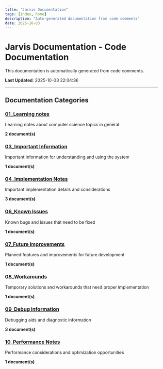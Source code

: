 ```yaml
---
title: "Jarvis Documentation"
tags: [index, home]
description: "Auto-generated documentation from code comments"
date: 2025-10-03
---
```


# Jarvis Documentation - Code Documentation

This documentation is automatically generated from code comments.

**Last Updated**: 2025-10-03 22:04:36

---

## Documentation Categories

### [01_Learning notes](./educational/)

Learning notes about computer science topics in general

**2 document(s)**

### [03_Important Information](./important/)

Important information for understanding and using the system

**1 document(s)**

### [04_Implementation Notes](./notes/)

Important implementation details and considerations

**3 document(s)**

### [06_Known Issues](./fixme/)

Known bugs and issues that need to be fixed

**1 document(s)**

### [07_Future Improvements](./todo/)

Planned features and improvements for future development

**1 document(s)**

### [08_Workarounds](./hack/)

Temporary solutions and workarounds that need proper implementation

**1 document(s)**

### [09_Debug Information](./debug/)

Debugging aids and diagnostic information

**3 document(s)**

### [10_Performance Notes](./performance/)

Performance considerations and optimization opportunities

**1 document(s)**
